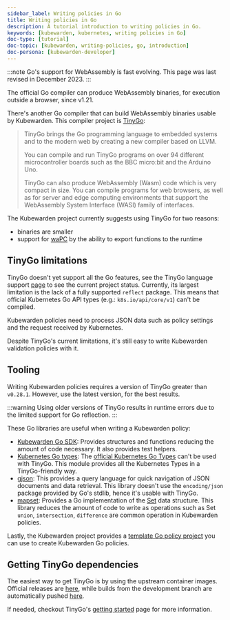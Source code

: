 ```yaml
---
sidebar_label: Writing policies in Go
title: Writing policies in Go
description: A tutorial introduction to writing policies in Go.
keywords: [kubewarden, kubernetes, writing policies in Go]
doc-type: [tutorial]
doc-topic: [kubewarden, writing-policies, go, introduction]
doc-persona: [kubewarden-developer]
---
```


:::note
Go's support for WebAssembly is fast evolving.
This page was last revised in December 2023.
:::

The official Go compiler can produce WebAssembly binaries, for execution outside a browser, since v1.21.

There's another Go compiler that can build WebAssembly binaries usable by Kubewarden.
This compiler project is [TinyGo](https://tinygo.org/):

> TinyGo brings the Go programming language to embedded systems and to the modern web by creating a new compiler based on LLVM.
>
> You can compile and run TinyGo programs on over 94 different microcontroller boards such as the BBC micro:bit and the Arduino Uno.
>
> TinyGo can also produce WebAssembly (Wasm) code which is very compact in size.
> You can compile programs for web browsers,
> as well as for server and edge computing environments that support the WebAssembly System Interface (WASI) family of interfaces.

The Kubewarden project currently suggests using TinyGo for two reasons:

- binaries are smaller
- support for [waPC](https://wapc.io) by the ability to export functions to the runtime

## TinyGo limitations

TinyGo doesn't yet support all the Go features,
see the TinyGo language support [page](https://tinygo.org/lang-support/)
to see the current project status.
Currently, its largest limitation is the lack of a fully supported `reflect` package.
This means that official Kubernetes Go API types (e.g.: `k8s.io/api/core/v1`) can't be compiled.

Kubewarden policies need to process JSON data such as policy settings and the request received by Kubernetes.

Despite TinyGo's current limitations, it's still easy to write Kubewarden validation policies with it.

## Tooling

Writing Kubewarden policies requires a version of TinyGo greater than `v0.28.1`.
However, use the latest version, for the best results.

:::warning
Using older versions of TinyGo results in runtime errors due to the limited support for Go reflection.
:::

These Go libraries are useful when writing a Kubewarden policy:

- [Kubewarden Go SDK](https://github.com/kubewarden/policy-sdk-go):
Provides structures and functions reducing the amount of code necessary.
It also provides test helpers.
- [Kubernetes Go types](https://github.com/kubewarden/k8s-objects):
The [official Kubernetes Go Types](https://github.com/kubernetes/kubernetes/tree/master/staging/src/k8s.io)
can't be used with TinyGo.
This module provides all the Kubernetes Types in a TinyGo-friendly way.
- [gjson](https://github.com/tidwall/gjson):
This provides a query language for quick navigation of JSON documents and data retrieval.
This library doesn't use the `encoding/json` package provided by Go's stdlib, hence it's usable with TinyGo.
- [mapset](https://github.com/deckarep/golang-set):
Provides a Go implementation of the
[Set](<https://en.wikipedia.org/wiki/Set_(abstract_data_type)>)
data structure.
This library reduces the amount of code to write as operations such as
Set `union`, `intersection`, `difference` are common operation in Kubewarden policies.

Lastly, the Kubewarden project provides a
[template Go policy project](https://github.com/kubewarden/go-policy-template)
you can use to create Kubewarden Go policies.

## Getting TinyGo dependencies

The easiest way to get TinyGo is by using the upstream container images.
Official releases are
[here](https://hub.docker.com/r/tinygo/tinygo),
while builds from the development branch are automatically pushed
[here](https://hub.docker.com/r/tinygo/tinygo-dev).

If needed, checkout TinyGo's
[getting started](https://tinygo.org/getting-started/)
page for more information.
